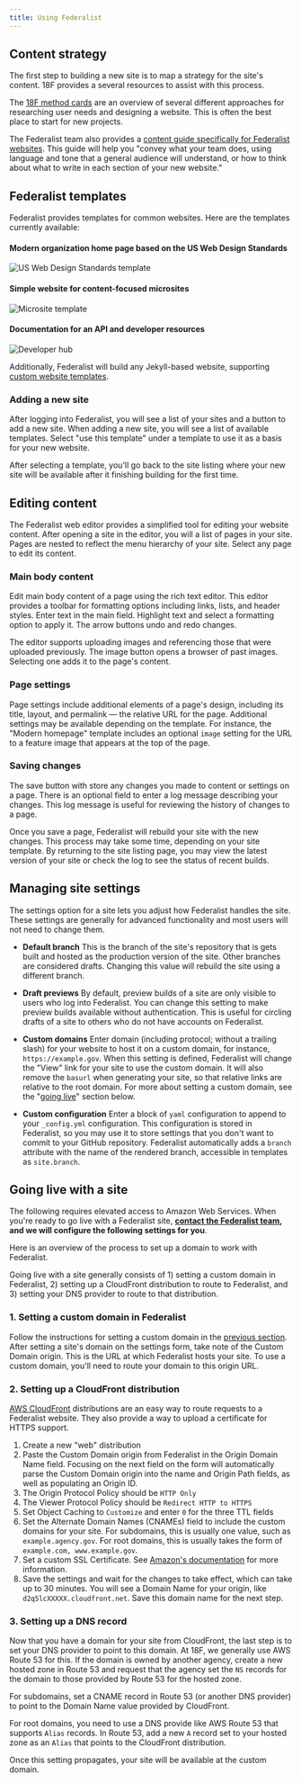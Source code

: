 ```yaml
---
title: Using Federalist
---
```


## Content strategy

The first step to building a new site is to map a strategy for the site's content. 18F provides a several resources to assist with this process.

The [18F method cards](https://methods.18f.gov/) are an overview of several different approaches for researching user needs and designing a website. This is often the best place to start for new projects.

The Federalist team also provides a [content guide specifically for Federalist websites]({{site.baseurl}}/pages/content-guide/). This guide will help you "convey what your team does, using language and tone that a general audience will understand, or how to think about what to write in each section of your new website."

## Federalist templates

Federalist provides templates for common websites. Here are the templates currently available:

#### Modern organization home page based on the US Web Design Standards
![US Web Design Standards template](https://federalist.18f.gov/images/team.thumb.png)

#### Simple website for content-focused microsites
![Microsite template](https://federalist.18f.gov/images/microsite.thumb.png)

#### Documentation for an API and developer resources
![Developer hub](https://federalist.18f.gov/images/developer.thumb.png)

Additionally, Federalist will build any Jekyll-based website, supporting [custom website templates]({{site.baseurl}}/pages/custom-templates/).


### Adding a new site

After logging into Federalist, you will see a list of your sites and a button to add a new site. When adding a new site, you will see a list of available templates. Select "use this template" under a template to use it as a basis for your new website.

After selecting a template, you'll go back to the site listing where your new site will be available after it finishing building for the first time.


## Editing content

The Federalist web editor provides a simplified tool for editing your website content. After opening a site in the editor, you will a list of pages in your site. Pages are nested to reflect the menu hierarchy of your site. Select any page to edit its content.


### Main body content

Edit main body content of a page using the rich text editor. This editor provides a toolbar for formatting options including links, lists, and header styles. Enter text in the main field. Highlight text and select a formatting option to apply it. The arrow buttons undo and redo changes.

The editor supports uploading images and referencing those that were uploaded previously. The image button opens a browser of past images. Selecting one adds it to the page's content.


### Page settings

Page settings include additional elements of a page's design, including its title, layout, and permalink — the relative URL for the page. Additional settings may be available depending on the template. For instance, the "Modern homepage" template includes an optional `image` setting for the URL to a feature image that appears at the top of the page.


### Saving changes

The save button with store any changes you made to content or settings on a page. There is an optional field to enter a log message describing your changes. This log message is useful for reviewing the history of changes to a page.

Once you save a page, Federalist will rebuild your site with the new changes. This process may take some time, depending on your site template. By returning to the site listing page, you may view the latest version of your site or check the log to see the status of recent builds.


## Managing site settings

The settings option for a site lets you adjust how Federalist handles the site. These settings are generally for advanced functionality and most users will not need to change them.

- **Default branch** This is the branch of the site's repository that is gets built and hosted as the production version of the site. Other branches are considered drafts. Changing this value will rebuild the site using a different branch.

- **Draft previews** By default, preview builds of a site are only visible to users who log into Federalist. You can change this setting to make preview builds available without authentication. This is useful for circling drafts of a site to others who do not have accounts on Federalist.

- **Custom domains** Enter domain (including protocol; without a trailing slash) for your website to host it on a custom domain, for instance, `https://example.gov`. When this setting is defined, Federalist will change the "View" link for your site to use the custom domain. It will also remove the `basurl` when generating your site, so that relative links are relative to the root domain. For more about setting a custom domain, see the "[going live](#going-live-with-a-site)" section below.

- **Custom configuration** Enter a block of `yaml` configuration to append to your `_config.yml` configuration. This configuration is stored in Federalist, so you may use it to store settings that you don't want to commit to your GitHub repository. Federalist automatically adds a `branch` attribute with the name of the rendered branch, accessible in templates as `site.branch`.


## Going live with a site

The following requires elevated access to Amazon Web Services. When you're ready to go live with a Federalist site, **[contact the Federalist team](https://github.com/18F/federalist/issues/new), and we will configure the following settings for you**.

Here is an overview of the process to set up a domain to work with Federalist.

Going live with a site generally consists of 1) setting a custom domain in Federalist, 2) setting up a CloudFront distribution to route to Federalist, and 3) setting your DNS provider to route to that distribution.

### 1. Setting a custom domain in Federalist

Follow the instructions for setting a custom domain in the [previous section](#managing-site-settings). After setting a site's domain on the settings form, take note of the Custom Domain origin. This is the URL at which Federalist hosts your site. To use a custom domain, you'll need to route your domain to this origin URL.

### 2. Setting up a CloudFront distribution

[AWS CloudFront](https://aws.amazon.com/cloudfront/) distributions are an easy way to route requests to a Federalist website. They also provide a way to upload a certificate for HTTPS support.

1. Create a new "web" distribution
2. Paste the Custom Domain origin from Federalist in the Origin Domain Name field. Focusing on the next field on the form will automatically parse the Custom Domain origin into the name and Origin Path fields, as well as populating an Origin ID.
3. The Origin Protocol Policy should be `HTTP Only`
4. The Viewer Protocol Policy should be `Redirect HTTP to HTTPS`
5. Set Object Caching to `Customize` and enter `0` for the three TTL fields
6. Set the Alternate Domain Names (CNAMEs) field to include the custom domains for your site. For subdomains, this is usually one value, such as `example.agency.gov`. For root domains, this is usually takes the form of `example.com, www.example.gov`.
7. Set a custom SSL Certificate. See [Amazon's documentation](http://docs.aws.amazon.com/console/cloudfront/custom-ssl-certificate) for more information.
8. Save the settings and wait for the changes to take effect, which can take up to 30 minutes. You will see a Domain Name for your origin, like `d2q5lcXXXXX.cloudfront.net`. Save this domain name for the next step.

### 3. Setting up a DNS record

Now that you have a domain for your site from CloudFront, the last step is to set your DNS provider to point to this domain. At 18F, we generally use AWS Route 53 for this. If the domain is owned by another agency, create a new hosted zone in Route 53 and request that the agency set the `NS` records for the domain to those provided by Route 53 for the hosted zone.

For subdomains, set a CNAME record in Route 53 (or another DNS provider) to point to the Domain Name value provided by CloudFront.

For root domains, you need to use a DNS provide like AWS Route 53 that supports `Alias` records. In Route 53, add a new `A` record set to your hosted zone as an `Alias` that points to the CloudFront distribution.

Once this setting propagates, your site will be available at the custom domain.
